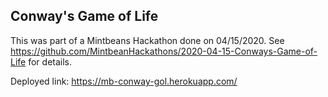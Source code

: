 ## Conway's Game of Life

This was part of a Mintbeans Hackathon done on 04/15/2020.
See https://github.com/MintbeanHackathons/2020-04-15-Conways-Game-of-Life for details.

Deployed link: https://mb-conway-gol.herokuapp.com/
